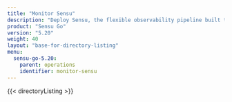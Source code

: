 ```yaml
---
title: "Monitor Sensu"
description: "Deploy Sensu, the flexible observability pipeline built to reduce operator burden and meet the challenges of monitoring multi-cloud and ephemeral infrastructures. Install and deploy Sensu with our guided walkthroughs."
product: "Sensu Go"
version: "5.20"
weight: 40
layout: "base-for-directory-listing"
menu:
  sensu-go-5.20:
    parent: operations
    identifier: monitor-sensu
---
```


{{< directoryListing >}}

